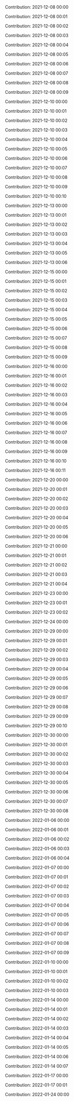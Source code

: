 Contribution: 2021-12-08 00:00

Contribution: 2021-12-08 00:01

Contribution: 2021-12-08 00:02

Contribution: 2021-12-08 00:03

Contribution: 2021-12-08 00:04

Contribution: 2021-12-08 00:05

Contribution: 2021-12-08 00:06

Contribution: 2021-12-08 00:07

Contribution: 2021-12-08 00:08

Contribution: 2021-12-08 00:09

Contribution: 2021-12-10 00:00

Contribution: 2021-12-10 00:01

Contribution: 2021-12-10 00:02

Contribution: 2021-12-10 00:03

Contribution: 2021-12-10 00:04

Contribution: 2021-12-10 00:05

Contribution: 2021-12-10 00:06

Contribution: 2021-12-10 00:07

Contribution: 2021-12-10 00:08

Contribution: 2021-12-10 00:09

Contribution: 2021-12-10 00:10

Contribution: 2021-12-13 00:00

Contribution: 2021-12-13 00:01

Contribution: 2021-12-13 00:02

Contribution: 2021-12-13 00:03

Contribution: 2021-12-13 00:04

Contribution: 2021-12-13 00:05

Contribution: 2021-12-13 00:06

Contribution: 2021-12-15 00:00

Contribution: 2021-12-15 00:01

Contribution: 2021-12-15 00:02

Contribution: 2021-12-15 00:03

Contribution: 2021-12-15 00:04

Contribution: 2021-12-15 00:05

Contribution: 2021-12-15 00:06

Contribution: 2021-12-15 00:07

Contribution: 2021-12-15 00:08

Contribution: 2021-12-15 00:09

Contribution: 2021-12-16 00:00

Contribution: 2021-12-16 00:01

Contribution: 2021-12-16 00:02

Contribution: 2021-12-16 00:03

Contribution: 2021-12-16 00:04

Contribution: 2021-12-16 00:05

Contribution: 2021-12-16 00:06

Contribution: 2021-12-16 00:07

Contribution: 2021-12-16 00:08

Contribution: 2021-12-16 00:09

Contribution: 2021-12-16 00:10

Contribution: 2021-12-16 00:11

Contribution: 2021-12-20 00:00

Contribution: 2021-12-20 00:01

Contribution: 2021-12-20 00:02

Contribution: 2021-12-20 00:03

Contribution: 2021-12-20 00:04

Contribution: 2021-12-20 00:05

Contribution: 2021-12-20 00:06

Contribution: 2021-12-21 00:00

Contribution: 2021-12-21 00:01

Contribution: 2021-12-21 00:02

Contribution: 2021-12-21 00:03

Contribution: 2021-12-21 00:04

Contribution: 2021-12-23 00:00

Contribution: 2021-12-23 00:01

Contribution: 2021-12-23 00:02

Contribution: 2021-12-24 00:00

Contribution: 2021-12-29 00:00

Contribution: 2021-12-29 00:01

Contribution: 2021-12-29 00:02

Contribution: 2021-12-29 00:03

Contribution: 2021-12-29 00:04

Contribution: 2021-12-29 00:05

Contribution: 2021-12-29 00:06

Contribution: 2021-12-29 00:07

Contribution: 2021-12-29 00:08

Contribution: 2021-12-29 00:09

Contribution: 2021-12-29 00:10

Contribution: 2021-12-30 00:00

Contribution: 2021-12-30 00:01

Contribution: 2021-12-30 00:02

Contribution: 2021-12-30 00:03

Contribution: 2021-12-30 00:04

Contribution: 2021-12-30 00:05

Contribution: 2021-12-30 00:06

Contribution: 2021-12-30 00:07

Contribution: 2021-12-30 00:08

Contribution: 2022-01-06 00:00

Contribution: 2022-01-06 00:01

Contribution: 2022-01-06 00:02

Contribution: 2022-01-06 00:03

Contribution: 2022-01-06 00:04

Contribution: 2022-01-07 00:00

Contribution: 2022-01-07 00:01

Contribution: 2022-01-07 00:02

Contribution: 2022-01-07 00:03

Contribution: 2022-01-07 00:04

Contribution: 2022-01-07 00:05

Contribution: 2022-01-07 00:06

Contribution: 2022-01-07 00:07

Contribution: 2022-01-07 00:08

Contribution: 2022-01-07 00:09

Contribution: 2022-01-10 00:00

Contribution: 2022-01-10 00:01

Contribution: 2022-01-10 00:02

Contribution: 2022-01-10 00:03

Contribution: 2022-01-14 00:00

Contribution: 2022-01-14 00:01

Contribution: 2022-01-14 00:02

Contribution: 2022-01-14 00:03

Contribution: 2022-01-14 00:04

Contribution: 2022-01-14 00:05

Contribution: 2022-01-14 00:06

Contribution: 2022-01-14 00:07

Contribution: 2022-01-17 00:00

Contribution: 2022-01-17 00:01

Contribution: 2022-01-24 00:00

